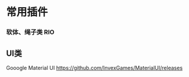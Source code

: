 # 常用插件

### 软体、绳子类 RIO

## UI类
Gooogle Material UI
https://github.com/InvexGames/MaterialUI/releases
